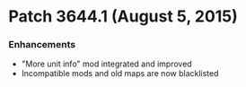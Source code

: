 # Patch 3644.1 (August 5, 2015)

### Enhancements

- "More unit info" mod integrated and improved
- Incompatible mods and old maps are now blacklisted
